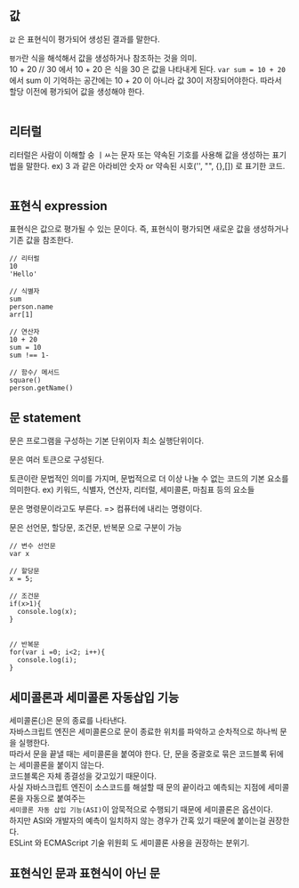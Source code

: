 ## 값

```값``` 은 표현식이 평가되어 생성된 결과를 말한다.   

```평가```란 식을 해석해서 값을 생성하거나 참조하는 것을 의미.   
10 + 20 // 30 에서 10 + 20 은 식을 30 은 값을 나타내게 된다. 
```var sum = 10 + 20```
에서 sum 이 기억하는 공간에는 10 + 20 이 아니라 값 30이 저장되어야한다. 따라서 할당 이전에 평가되어 값을 생성해야 한다.
<br>
<br>

## 리터럴

리터럴은 사람이 이해할 숭 ㅣㅆ는 문자 또는 약속된 기호를 사용해 값을 생성하는 표기법을 말한다.
ex) 3 과 같은 아라비안 숫자 or 약속된 시호('', "", {},[]) 로 표기한 코드.
<br>
<br>

## 표현식 expression

표현식은 값으로 평가될 수 있는 문이다. 즉, 표현식이 평가되면 새로운 값을 생성하거나 기존 값을 참조한다.

```
// 리터럴
10
'Hello'

// 식별자
sum
person.name
arr[1]

// 연산자
10 + 20
sum = 10
sum !== 1-

// 함수/ 메서드
square()
person.getName()
```

## 문 statement

문은 프로그램을 구성하는 기본 단위이자 최소 실행단위이다.

문은 여러 토큰으로 구성된다.

토큰이란 문법적인 의미를 가지며, 문법적으로 더 이상 나눌 수 없는 코드의 기본 요소를 의미한다.
ex) 키워드, 식별자, 연산자, 리터럴, 세미콜론, 마침표 등의 요소들

문은 명령문이라고도 부른다. => 컴퓨터에 내리는 명령이다.

문은 선언문, 할당문, 조건문, 반복문 으로 구분이 가능

```
// 변수 선언문
var x

// 할당문
x = 5;

// 조건문
if(x>1){
  console.log(x);
}


// 반복문
for(var i =0; i<2; i++){
  console.log(i);
}

```

## 세미콜론과 세미콜론 자동삽입 기능

세미콜론(;)은 문의 종료를 나타낸다.   
자바스크립트 엔진은 세미콜론으로 문이 종료한 위치를 파악하고 순차적으로 하나씩 문을 실행한다.   
따라서 문을 끝낼 때는 세미콜론을 붙여야 한다. 단, 문을 중괄호로 묶은 코드블록 뒤에는 세미콜론을 붙이지 않는다.     
코드블록은 자체 종결성을 갖고있기 때문이다.   
사실 자바스크립트 엔진이 소스코드를 해설할 때 문의 끝이라고 예측되는 지점에 세미콜론을 자동으로 붙여주는      
```세미콜론 자동 삽입 기능(ASI)```이 암묵적으로 수행되기 때문에 세미콜론은 옵션이다.   
하지만 ASI와 개발자의 예측이 일치하지 않는 경우가 간혹 있기 때문에 붙이는걸 권장한다.   
ESLint 와 ECMAScript 기술 위원회 도 세미콜론 사용을 권장하는 분위기.


## 표현식인 문과 표현식이 아닌 문















